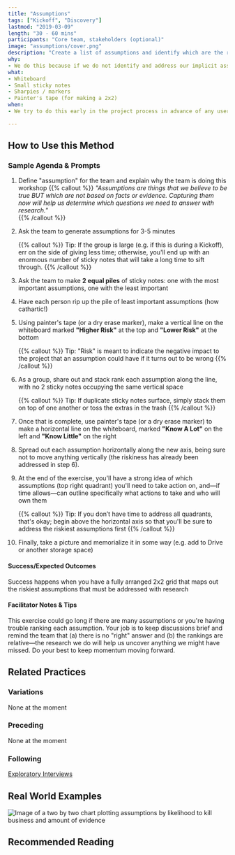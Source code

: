 ```yaml
---
title: "Assumptions"
tags: ["Kickoff", "Discovery"]
lastmod: "2019-03-09"
length: "30 - 60 mins"
participants: "Core team, stakeholders (optional)"
image: "assumptions/cover.png"
description: "Create a list of assumptions and identify which are the riskiest"
why:  
- We do this because if we do not identify and address our implicit assumptions, we may make uninformed decisions about the project or product's direction. The output of this exercise can be used to generate user research questions.
what:
- Whiteboard
- Small sticky notes
- Sharpies / markers
- Painter's tape (for making a 2x2)
when:
- We try to do this early in the project process in advance of any user research—often in the Kickoff itself.

---
```

## How to Use this Method
### Sample Agenda & Prompts
1. Define "assumption" for the team and explain why the team is doing this workshop
   {{% callout %}}
   _"Assumptions are things that we believe to be true BUT which are not based on facts or evidence. Capturing them now will help us determine which questions we need to answer with research."_     
   {{% /callout %}}
1. Ask the team to generate assumptions for 3-5 minutes

   {{% callout %}}
   Tip: If the group is large (e.g. if this is during a Kickoff), err on the side of giving less time; otherwise, you'll end up with an enormous number of sticky notes that will take a long time to sift through.
   {{% /callout %}}
1. Ask the team to make **2 equal piles** of sticky notes: one with the most important assumptions, one with the least important

1. Have each person rip up the pile of least important assumptions (how cathartic!)

1. Using painter's tape (or a dry erase marker), make a vertical line on the whiteboard marked **"Higher Risk"** at the top and **"Lower Risk"** at the bottom

   {{% callout %}}
   Tip: "Risk" is meant to indicate the negative impact to the project that an assumption could have if it turns out to be wrong
   {{% /callout %}}
1. As a group, share out and stack rank each assumption along the line, with no 2 sticky notes occupying the same vertical space

   {{% callout %}}
   Tip: If duplicate sticky notes surface, simply stack them on top of one another or toss the extras in the trash
   {{% /callout %}}
1. Once that is complete, use painter's tape (or a dry erase marker) to make a horizontal line on the whiteboard, marked **"Know A Lot"** on the left and **"Know Little"** on the right

1. Spread out each assumption horizontally along the new axis, being sure not to move anything vertically (the riskiness has already been addressed in step 6).

1. At the end of the exercise, you'll have a strong idea of which assumptions (top right quadrant) you'll need to take action on, and—if time allows—can outline specifically what actions to take and who will own them

   {{% callout %}}
   Tip: If you don’t have time to address all quadrants, that's okay; begin above the horizontal axis so that you'll be sure to address the riskiest assumptions first
   {{% /callout %}}
1. Finally, take a picture and memorialize it in some way (e.g. add to Drive or another storage space)

#### Success/Expected Outcomes
Success happens when you have a fully arranged 2x2 grid that maps out the riskiest assumptions that must be addressed with research

#### Facilitator Notes & Tips

This exercise could go long if there are many assumptions or you're having trouble ranking each assumption. Your job is to keep discussions brief and remind the team that (a) there is no "right" answer and (b) the rankings are relative—the research we do will help us uncover anything we might have missed. Do your best to keep momentum moving forward.

## Related Practices

### Variations

None at the moment

### Preceding

None at the moment

### Following
[Exploratory Interviews](/practices/exploratory-interviews)

## Real World Examples
![Image of a two by two chart plotting assumptions by likelihood to kill business and amount of evidence](/images/practices/assumptions/example-2.jpg)

## Recommended Reading

